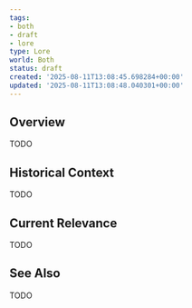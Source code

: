 ```yaml
---
tags:
- both
- draft
- lore
type: Lore
world: Both
status: draft
created: '2025-08-11T13:08:45.698284+00:00'
updated: '2025-08-11T13:08:48.040301+00:00'
---
```



## Overview

TODO
## Historical Context

TODO
## Current Relevance

TODO
## See Also

TODO
